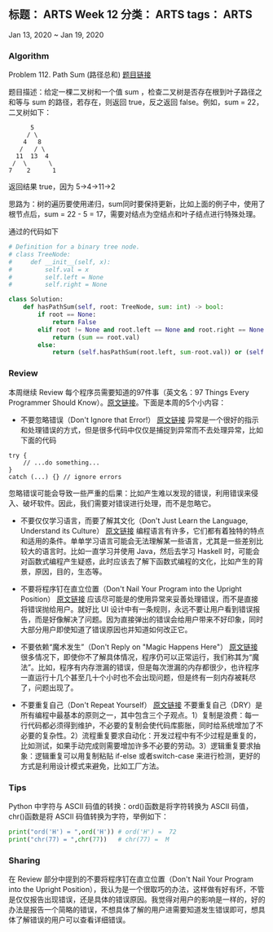 标题： ARTS Week 12
分类： ARTS
tags： ARTS
-----------------------------------

Jan 13, 2020 ~ Jan 19, 2020
### Algorithm
Problem 112. Path Sum (路径总和)    [题目链接](https://leetcode-cn.com/problems/path-sum/)

题目描述：给定一棵二叉树和一个值 sum ，检查二叉树是否存在根到叶子路径之和等与 sum 的路径，若存在，则返回 true，反之返回 false。例如，sum = 22，二叉树如下：
```
      5
     / \
    4   8
   /   / \
  11  13  4
 /  \      \
7    2      1
```
返回结果 true，因为 5->4->11->2

思路为：树的遍历要使用递归，sum同时要保持更新，比如上面的例子中，使用了根节点后，sum = 22 - 5 = 17，需要对结点为空结点和叶子结点进行特殊处理。

通过的代码如下
```python
# Definition for a binary tree node.
# class TreeNode:
#     def __init__(self, x):
#         self.val = x
#         self.left = None
#         self.right = None

class Solution:
    def hasPathSum(self, root: TreeNode, sum: int) -> bool:
        if root == None:
            return False
        elif root != None and root.left == None and root.right == None:
            return (sum == root.val)
        else:
            return (self.hasPathSum(root.left, sum-root.val)) or (self.hasPathSum(root.right, sum-root.val))
```
### Review
本周继续 Review 每个程序员需要知道的97件事（英文名：97 Things Every Programmer Should Know）。[原文链接](https://97-things-every-x-should-know.gitbooks.io/97-things-every-programmer-should-know/content/en/)。下面是本周的5个小内容：
- 不要忽略错误（Don't Ignore that Error!） [原文链接](https://97-things-every-x-should-know.gitbooks.io/97-things-every-programmer-should-know/content/en/thing_26/)
异常是一个很好的指示和处理错误的方式，但是很多代码中仅仅是捕捉到异常而不去处理异常，比如下面的代码
```
try {
    // ...do something...
}
catch (...) {} // ignore errors
```
忽略错误可能会导致一些严重的后果：比如产生难以发现的错误，利用错误来侵入、破坏软件。因此，我们需要对错误进行处理，而不是忽略它。

- 不要仅仅学习语言，而要了解其文化（Don't Just Learn the Language, Understand its Culture） [原文链接](https://97-things-every-x-should-know.gitbooks.io/97-things-every-programmer-should-know/content/en/thing_27/)
编程语言有许多，它们都有着独特的特点和适用的条件。单单学习语言可能会无法理解某一些语言，尤其是一些差别比较大的语言时。比如一直学习并使用 Java，然后去学习 Haskell 时，可能会对函数式编程产生疑惑，此时应该去了解下函数式编程的文化，比如产生的背景，原因，目的，生态等。

- 不要将程序钉在直立位置（Don't Nail Your Program into the Upright Position） [原文链接](https://97-things-every-x-should-know.gitbooks.io/97-things-every-programmer-should-know/content/en/thing_28/)
应该尽可能是的使用异常来妥善处理错误，而不是直接将错误抛给用户。就好比 UI 设计中有一条规则，永远不要让用户看到错误报告，而是好像解决了问题。因为直接弹出的错误会给用户带来不好印象，同时大部分用户即使知道了错误原因也并知道如何改正它。

- 不要依赖“魔术发生”（Don't Reply on "Magic Happens Here"） [原文链接](https://97-things-every-x-should-know.gitbooks.io/97-things-every-programmer-should-know/content/en/thing_29/)
很多情况下，即使你不了解具体情况，程序仍可以正常运行，我们称其为“魔法”。比如，程序有内存泄漏的错误，但是每次泄漏的内存都很少，也许程序一直运行十几个甚至几十个小时也不会出现问题，但是终有一刻内存被耗尽了，问题出现了。

- 不要重复自己（Don't Repeat Yourself） [原文链接](https://97-things-every-x-should-know.gitbooks.io/97-things-every-programmer-should-know/content/en/thing_30/)
不要重复自己（DRY）是所有编程中最基本的原则之一，其中包含三个子观点。1）复制是浪费：每一行代码都必须得到维护，不必要的复制会使代码库膨胀，同时给系统增加了不必要的复杂性。2）流程重复要求自动化：开发过程中有不少过程是重复的，比如测试，如果手动完成则需要增加许多不必要的劳动。3）逻辑重复要求抽象：逻辑重复可以用复制粘贴 if-else 或者switch-case 来进行检测，更好的方式是利用设计模式来避免，比如工厂方法。

### Tips
Python 中字符与 ASCII 码值的转换：ord()函数是将字符转换为 ASCII 码值，chr()函数是将 ASCII 码值转换为字符，举例如下：
```python
print("ord('H') = ",ord('H')) # ord('H') =  72
print("chr(77) = ",chr(77))   # chr(77) =  M
```

### Sharing
在 Review 部分中提到的不要将程序钉在直立位置（Don't Nail Your Program into the Upright Position），我认为是一个很取巧的办法，这样做有好有坏，不管是仅仅报告出现错误，还是具体的错误原因。我觉得对用户的影响是一样的，好的办法是报告一个简略的错误，不想具体了解的用户进需要知道发生错误即可，想具体了解错误的用户可以查看详细错误。